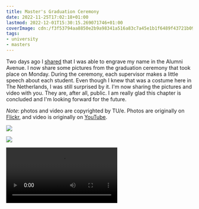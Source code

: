 ```yaml
---
title: Master's Graduation Ceremony
date: 2022-11-25T17:02:18+01:00
lastmod: 2022-12-01T15:30:15.269071746+01:00
coverImage: cdn:/f3f53794aa8850e2b9a98341a516a83c7a45e1b1f6489f43721b09b4e3908eaa
tags:
- university
- masters
---
```


Two days ago I [shared](/2022/11/23/engraving-name-alumni-avenue) that I was able to engrave my name in the Alumni Avenue. I now share some pictures from the graduation ceremony that took place on Monday. During the ceremony, each supervisor makes a little speech about each student. Even though I knew that was a costume here in The Netherlands, I was still surprised by it. I'm now sharing the pictures and video with you. They are, after all, public. I am really glad this chapter is concluded and I'm looking forward for the future.

_Note_: photos and video are copyrighted by TU/e. Photos are originally on [Flickr](https://www.flickr.com/photos/129818819@N03/albums/72177720303968156), and video is originally on [YouTube](https://www.youtube.com/watch?v=PemFIEJtUSw&t=2904s).

<div class="fw fg">

![](cdn:/f3f53794aa8850e2b9a98341a516a83c7a45e1b1f6489f43721b09b4e3908eaa)

![](cdn:/99074b41b2e662cde72e93e9da1797eeb97396a6ab74b281b14f72f418590b9e)

</div>

<div class='fw'>
  <video controls>
    <source class="u-video" src="https://cdn.hacdias.com/media/00e246361088b8d2b72029b84bce9b15398e9e1a9196d400073b4a82ee389d8c.mp4">
  </video>
</div>

